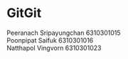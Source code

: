 # GitGit <br />
Peeranach Sripayungchan 6310301015 <br />
Poonpipat Saifuk 6310301016 <br />
Natthapol Vingvorn 6310301023 <br />
